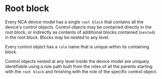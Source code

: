 # Root block

Every NCA device model has a single `root block` that contains all the device's control objects. Control objects may be contained directly in the root block, or indirectly as contents of additional blocks contained (`nested`) in the root block. Blocks may be nested to any level.

Every control object has a `role` name that is unique within its containing block.

Control objects nested at any level inside the device model are uniquely identifiable using a role path built from the roles of all the parents starting with the `root block` and finishing with the role of the specific control object.
